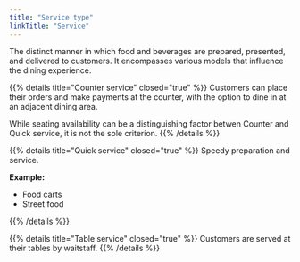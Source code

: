 ```yaml
---
title: "Service type"
linkTitle: "Service"
---
```


The distinct manner in which food and beverages are prepared, presented, and delivered to customers. It encompasses various models that influence the dining experience.

{{% details title="Counter service" closed="true" %}}
Customers can place their orders and make payments at the counter, with the option to dine in at an adjacent dining area. 

While seating availability can be a distinguishing factor betwen Counter and Quick service, it is not the sole criterion.
{{% /details %}}

{{% details title="Quick service" closed="true" %}}
Speedy preparation and service.

**Example:**
* Food carts
* Street food

{{% /details %}}

{{% details title="Table service" closed="true" %}}
Customers are served at their tables by waitstaff.
{{% /details %}}